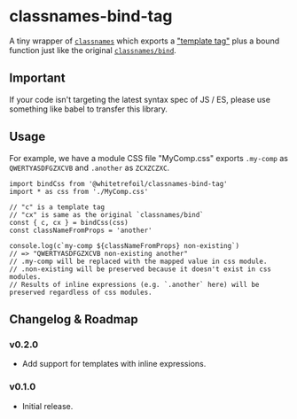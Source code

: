 classnames-bind-tag
=====================================================

A tiny wrapper of [`classnames`](https://github.com/JedWatson/classnames) which exports a ["template tag"](https://developer.mozilla.org/en-US/docs/Web/JavaScript/Reference/Template_literals#Tagged_templates) plus a bound function just like the original [`classnames/bind`](https://github.com/JedWatson/classnames#alternate-bind-version-for-css-modules).

Important
---------

If your code isn't targeting the latest syntax spec of JS / ES,
please use something like babel to transfer this library.

Usage
-----

For example, we have a module CSS file "MyComp.css" exports `.my-comp` as `QWERTYASDFGZXCVB` and `.another` as `ZCXZCZXC`.

```tsx
import bindCss from '@whitetrefoil/classnames-bind-tag'
import * as css from './MyComp.css'

// "c" is a template tag
// "cx" is same as the original `classnames/bind`
const { c, cx } = bindCss(css)
const classNameFromProps = 'another'

console.log(c`my-comp ${classNameFromProps} non-existing`)
// => "QWERTYASDFGZXCVB non-existing another"
// .my-comp will be replaced with the mapped value in css module.
// .non-existing will be preserved because it doesn't exist in css modules.
// Results of inline expressions (e.g. `.another` here) will be preserved regardless of css modules.
```

Changelog & Roadmap
-------------------

### v0.2.0

* Add support for templates with inline expressions.

### v0.1.0

* Initial release.
